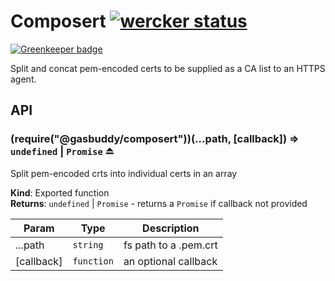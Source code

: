 # Composert [![wercker status](https://app.wercker.com/status/c3b342d913fc360f95f24ea5aee88ff3/s/master "wercker status")](https://app.wercker.com/project/byKey/c3b342d913fc360f95f24ea5aee88ff3)

[![Greenkeeper badge](https://badges.greenkeeper.io/gas-buddy/composert.svg)](https://greenkeeper.io/)

Split and concat pem-encoded certs to be supplied as a CA list to an HTTPS agent.

## API

### (require("@gasbuddy/composert"))(...path, [callback]) ⇒ <code>undefined</code> &#124; <code>Promise</code> ⏏
Split pem-encoded crts into individual certs in an array

**Kind**: Exported function  
**Returns**: <code>undefined</code> &#124; <code>Promise</code> - returns a <code>Promise</code> if callback not provided

| Param | Type | Description |
| --- | --- | --- |
| ...path | <code>string</code> | fs path to a .pem.crt |
| [callback] | <code>function</code> | an optional callback |

